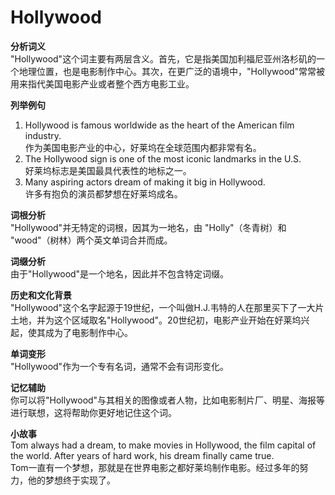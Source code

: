 # Hollywood

**分析词义**  
"Hollywood"这个词主要有两层含义。首先，它是指美国加利福尼亚州洛杉矶的一个地理位置，也是电影制作中心。其次，在更广泛的语境中，"Hollywood"常常被用来指代美国电影产业或者整个西方电影工业。

  

**列举例句**

  

1.  Hollywood is famous worldwide as the heart of the American film industry.  
    作为美国电影产业的中心，好莱坞在全球范围内都非常有名。
2.  The Hollywood sign is one of the most iconic landmarks in the U.S.  
    好莱坞标志是美国最具代表性的地标之一。
3.  Many aspiring actors dream of making it big in Hollywood.  
    许多有抱负的演员都梦想在好莱坞成名。

  

**词根分析**  
"Hollywood"并无特定的词根，因其为一地名，由 "Holly"（冬青树）和 "wood"（树林）两个英文单词合并而成。

  

**词缀分析**  
由于"Hollywood"是一个地名，因此并不包含特定词缀。

  

**历史和文化背景**  
"Hollywood"这个名字起源于19世纪，一个叫做H.J.韦特的人在那里买下了一大片土地，并为这个区域取名"Hollywood"。20世纪初，电影产业开始在好莱坞兴起，使其成为了电影制作中心。

  

**单词变形**  
"Hollywood"作为一个专有名词，通常不会有词形变化。

  

**记忆辅助**  
你可以将"Hollywood"与其相关的图像或者人物，比如电影制片厂、明星、海报等进行联想，这将帮助你更好地记住这个词。

  

**小故事**  
Tom always had a dream, to make movies in Hollywood, the film capital of the world. After years of hard work, his dream finally came true.  
Tom一直有一个梦想，那就是在世界电影之都好莱坞制作电影。经过多年的努力，他的梦想终于实现了。
